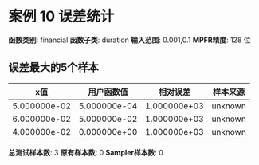 # 案例 10 误差统计

**函数类别**: financial
**函数子类**: duration
**输入范围**: 0.001,0.1
**MPFR精度**: 128 位

## 误差最大的5个样本

| x值 | 用户函数值 | 相对误差 | 样本来源 |
|-----|-----------|----------|----------|
| 5.000000e-02 | 5.000000e-04 | 1.000000e+03 | unknown |
| 6.000000e-02 | 5.000000e-02 | 1.000000e+03 | unknown |
| 4.000000e-02 | 0.000000e+00 | 1.000000e+03 | unknown |

**总测试样本数**: 3
**原有样本数**: 0
**Sampler样本数**: 0

